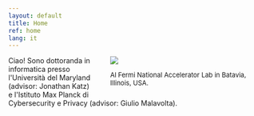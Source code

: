 ```yaml
---
layout: default
title: Home
ref: home
lang: it
---
```


<div style="float: right; padding-left: 30px; width: 300px">
<img src="../../../files/pfp.jpg">
<p style="font-size: 13px">Al Fermi National Accelerator Lab in Batavia, Illinois, USA.</p>
</div>

Ciao! Sono dottoranda in informatica presso l'Università del Maryland (advisor: Jonathan Katz) e l'Istituto Max Planck di Cybersecurity e Privacy (advisor: Giulio Malavolta).
